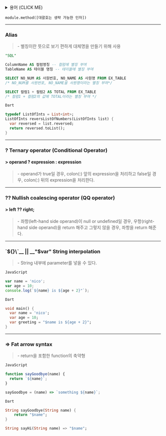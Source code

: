 <link rel="stylesheet" href="style.css"/>

<details>
<summary>용어 (CLICK ME)</summary>

> CSR (Client Side Rendering)<br>
<span>- 클라이언트 쪽에서 렌더링하는데 JavaScript가 동작하지 않는 환경이나 JavaScript가 다운 및 실행 전까지 화면이 표시되지 않기에 검색 엔진과 같은 로봇들이 컨텐츠를 이용할 수 없다.</span>

> SSR (Server Side Rendering)<br>
<span>- 서버에서 JavaScript가 실행되고 브라우저에서는 완성된 html을 전송해서 JavaScript가 동작되지 않는 환경에서도 잘 실행된다.</span>

> expression (식)<br>
<span>- 값을 만들어 내는 코드</span>

> conditional statement (조건문)<br>
<span>- 무언가를 수행하지만 값을 만들지는 않는 코드
(if, switch, for, while, var..)</span>

> operand (피연산자)<br>
<span>- 처리될 데이터 그 자체 또는 데이터를 지정하는 컴퓨터 명령어의 일부를 의미</span>

> parameter (파라미터)<br>
<span>- 입력되는 정보의 형식</span>

> argument (아규먼트)<br>
<span>- 식에 맞게 실제로 입력하는 값</span>

> redirection (리디렉션)<br>
<span>- 어떤 처리를 한 후, 페이지를 전환</span>

> object(객체)<br>
<span>- 순서가 없는 정보를 이음으로 식별자를 구분</span>

> array(배열)<br>
<span>- 순서가 있는 정보를 순서로 식별자를 구분</span>
```
var array = ['하나', '1', 'abc'];
var object = {
  '한글': '하나',
  '숫자': '1',
  '영어': 'abc'
};
```
</details>

```
module.method([대괄호는 생략 가능한 인자])
```

---

### Alias
> <span>- 별칭이란 뜻으로 보기 편하게 대체명을 만들기 위해 사용</span>
```SQL
"SQL"

ColumnName AS 컬럼명칭 -- 컬럼에 별칭 부여
TableName AS 테이블 명칭 -- 테이블에 별칭 부여

SELECT NO_NUM AS 사원번호, NO_NAME AS 사원명 FROM EX_TABLE
/* NO_NUM를 사원번호, NO_NAME을 사원명이라는 별칭 부여*/

SELECT 컬럼1 + 컬럼2 AS TOTAL FROM EX_TABLE
/* 컬럼1 + 컬럼2의 값에 TOTAL이라는 별칭 부여 */
```
```Dart
Dart

typedef ListOfInts = List<int>;
ListOfInts reversListOfNumbers(ListOfInts list) {
  var reversed = list.reversed;
  return reversed.toList();
}
```
---

### __?__ Ternary operator (Conditional Operator)
#### > operand ? expression : expression
> <span>- operand가 true일 경우, colon(:) 앞의 expression을 처리하고 false일 경우, colon(:) 뒤의 expression을 처리한다.</span>
---

### __??__ Nullish coalescing operator (QQ operator)
#### > left ?? right;
> <span>- 좌항(left-hand side operand)이 null or undefined일 경우, 우항(right-hand side operand)을 return 해주고 그렇지 않을 경우, 좌항을 return 해준다.</span>
---

### __\`${}\`__ || __"$var"__ String interpolation
> <span>- String 내부에 parameter를 넣을 수 있다.</span>

```JavaScript
JavaScript

var name = 'nico';
var age = 10;
console.log(`${name} is ${age + 2}"`);
```

```Dart
Dart

void main() {
  var name = 'nico';
  var age = 10;
  var greeting = "$name is ${age + 2}";
}
```
___

### __=>__ Fat arrow syntax
> <span>- return을 포함한 function의 축약형</span>
```JavaScript
JavaScript

function sayGoodbye(name) {
  return `${name}`;
}

sayGoodbye = (name) => `something ${name}`;
```
```Dart
Dart

String sayGoodbye(String name) {
    return "$name";
}

String sayHi(String name) => "$name";
```